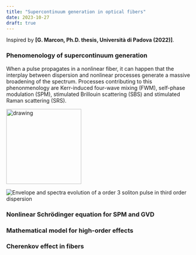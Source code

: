 ```yaml
---
title: "Supercontinuum generation in optical fibers"
date: 2023-10-27
draft: true
---
```


Inspired by __[G. Marcon, Ph.D. thesis, Università di Padova (2022)]__.

### Phenomenology of supercontinuum generation

When a pulse propagates in a nonlinear fiber, it can happen that the interplay between dispersion and nonlinear processes generate a massive broadening of the spectrum.
Processes contributing to this phenonmenology are Kerr-induced four-wave mixing (FWM), self-phase modulation (SPM), stimulated Brillouin scattering (SBS) and stimulated Raman scattering (SRS). 

<img src="/images/super/third.png" alt="drawing" width="200"/>

![Envelope and spectra evolution of a order 3 soliton pulse in third order dispersion](/images/super/third.png)

### Nonlinear Schrödinger equation for SPM and GVD

### Mathematical model for high-order effects

### Cherenkov effect in fibers

